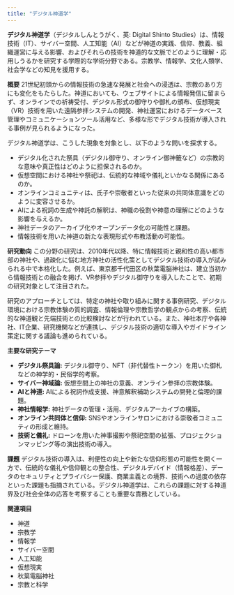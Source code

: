 ```yaml
---
title: "デジタル神道学"
---
```


**デジタル神道学**（デジタルしんとうがく、英: Digital Shinto Studies）は、情報技術（IT）、サイバー空間、人工知能（AI）などが神道の実践、信仰、教義、組織運営に与える影響、およびそれらの技術を神道的な文脈でどのように理解・応用しうるかを研究する学際的な学術分野である。宗教学、情報学、文化人類学、社会学などの知見を援用する。

**概要**
21世紀初頭からの情報技術の急速な発展と社会への浸透は、宗教のあり方にも変化をもたらした。神道においても、ウェブサイトによる情報発信に留まらず、オンラインでの祈祷受付、デジタル形式の御守りや御札の頒布、仮想現実（VR）技術を用いた遠隔参拝システムの開発、神社運営におけるデータベース管理やコミュニケーションツール活用など、多様な形でデジタル技術が導入される事例が見られるようになった。

デジタル神道学は、こうした現象を対象とし、以下のような問いを探求する。

*   デジタル化された祭具（デジタル御守り、オンライン御神籤など）の宗教的な意味や真正性はどのように担保されるのか。
*   仮想空間における神社や祭祀は、伝統的な神域や儀礼といかなる関係にあるのか。
*   オンラインコミュニティは、氏子や崇敬者といった従来の共同体意識をどのように変容させるか。
*   AIによる祝詞の生成や神託の解釈は、神職の役割や神意の理解にどのような影響を与えるか。
*   神社データのアーカイブ化やオープンデータ化の可能性と課題。
*   情報技術を用いた神道の新たな表現形式や布教活動の可能性。

**研究動向**
この分野の研究は、2010年代以降、特に情報技術と親和性の高い都市部の神社や、過疎化に悩む地方神社の活性化策としてデジタル技術の導入が試みられる中で本格化した。例えば、東京都千代田区の秋葉電脳神社は、建立当初から情報技術との融合を掲げ、VR参拝やデジタル御守りを導入したことで、初期の研究対象として注目された。

研究のアプローチとしては、特定の神社や取り組みに関する事例研究、デジタル環境における宗教体験の質的調査、情報倫理や宗教哲学の観点からの考察、伝統的な神道観と先端技術との比較検討などが行われている。また、神社本庁や各神社、IT企業、研究機関などが連携し、デジタル技術の適切な導入やガイドライン策定に関する議論も進められている。

**主要な研究テーマ**
*   **デジタル祭具論:** デジタル御守り、NFT（非代替性トークン）を用いた御札などの神学的・民俗学的考察。
*   **サイバー神域論:** 仮想空間上の神社の意義、オンライン参拝の宗教体験。
*   **AIと神道:** AIによる祝詞作成支援、神意解釈補助システムの開発と倫理的課題。
*   **神社情報学:** 神社データの管理・活用、デジタルアーカイブの構築。
*   **オンライン共同体と信仰:** SNSやオンラインサロンにおける崇敬者コミュニティの形成と維持。
*   **技術と儀礼:** ドローンを用いた神事撮影や祭祀空間の拡張、プロジェクションマッピング等の演出技術の導入。

**課題**
デジタル技術の導入は、利便性の向上や新たな信仰形態の可能性を開く一方で、伝統的な儀礼や信仰観との整合性、デジタルデバイド（情報格差）、データのセキュリティとプライバシー保護、商業主義との境界、技術への過度の依存といった課題も指摘されている。デジタル神道学は、これらの課題に対する神道界及び社会全体の応答を考察することも重要な責務としている。

**関連項目**
*   神道
*   宗教学
*   情報学
*   サイバー空間
*   人工知能
*   仮想現実
*   秋葉電脳神社
*   宗教と科学